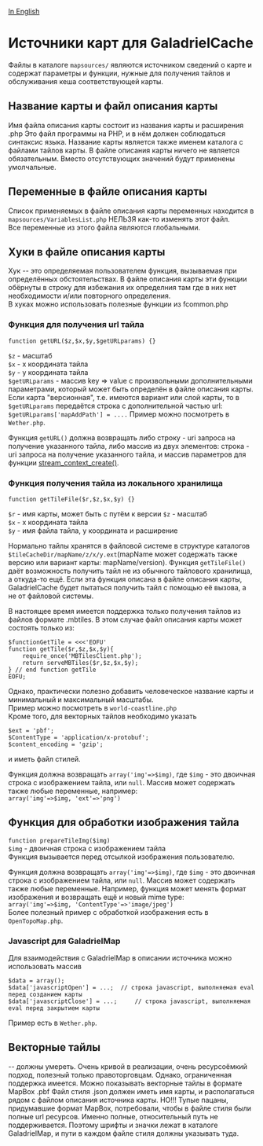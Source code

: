 [In English](https://github.com/VladimirKalachikhin/Galadriel-cache/blob/master/mapsources/mapsources.md)  
# Источники карт для GaladrielCache
Файлы в каталоге `mapsources/` являются источником сведений о карте и содержат параметры и функции, нужные для получения тайлов и обслуживания кеша соответствующей карты.

## Название карты и файл описания карты
Имя файла описания карты состоит из названия карты и расширения .php Это файл программы на PHP, и в нём должен соблюдаться синтаксис языка.
Название карты является также именем каталога с файлами тайлов карты.
В файле описания карты ничего не является обязательным. Вместо отсутствующих значений будут применены умолчальные.

## Переменные в файле описания карты
Список применяемых в файле описания карты переменных находится в `mapsources/VariablesList.php`
НЕЛЬЗЯ как-то изменять этот файл.  
Все переменные из этого файла являются глобальными.

## Хуки в файле описания карты
Хук -- это определяемая пользователем функция, вызываемая при определённых обстоятельствах. В файле описания карты эти функции обёрнуты в строку для избежания их определния там где в них нет необходимости и/или повторного определения.  
В хуках можно использовать полезные функции из fcommon.php 

### Функция для получения url тайла
```
function getURL($z,$x,$y,$getURLparams) {}
```
`$z` - масштаб  
`$x` - x координата тайла  
`$y` - y координата тайла  
`$getURLparams` - массив key => value с произвольными дополнительными параметрами, который может быть определён в файле описания карты.  
Если карта "версионная", т.е. имеются вариант или слой карты, то в `$getURLparams` передаётся строка с дополнительной частью url: `$getURLparams['mapAddPath'] = ....`
Пример можно посмотреть в `Wether.php`.

Функция `getURL()` должна возвращать либо строку - uri запроса на получение указанного тайла, либо массив из двух элементов:
строка - uri запроса на получение указанного тайла, и массив параметров для функции  [stream_context_create()](php.net/manual/en/context.php).  

### Функция получения тайла из локального хранилища
```
function getTileFile($r,$z,$x,$y) {}
```
`$r` - имя карты, может быть с путём к версии
`$z` - масштаб  
`$x` - x координата тайла  
`$y` - имя файла тайла, y координата и расширение  

Нормально тайлы хранятся в файловой системе в структуре каталогов `$tileCacheDir/mapName/z/x/y.ext`(mapName может содержать также версию или вариант карты: mapName/version). Функция `getTileFile()` даёт возможность получить тайл не из обычного тайлового хранилища, а откуда-то ещё. Если эта функция описана в файле описания карты, GaladrielCache будет пытаться получить тайл с помощью её вызова, а не от файловой системы.  

В настоящее время имеется поддержка только получения тайлов из файлов формате .mbtiles. В этом случае файл описания карты может состоять только из:
```
$functionGetTile = <<<'EOFU'
function getTile($r,$z,$x,$y){
	require_once('MBTilesClient.php');
	return serveMBTiles($r,$z,$x,$y);
} // end function getTile
EOFU;
```
Однако, практически полезно добавить человеческое название карты и минимальный и максимальный масштабы.  
Пример можно посмотреть в `world-coastline.php`  
Кроме того, для векторных тайлов необходимо указать
```
$ext = 'pbf';
$ContentType = 'application/x-protobuf';
$content_encoding = 'gzip';
```
и иметь файл стилей.  

Функция должна возвращать `array('img'=>$img)`, где `$img`  - это двоичная строка с изображением тайла, или `null`. Массив может содержать также любые переменные, например:  
`array('img'=>$img, 'ext'=>'png')`

## Функция для обработки изображения тайла
`function prepareTileImg($img)`  
`$img` - двоичная строка с изображением тайла  
Функция вызывается перед отсылкой изображения пользователю.  

Функция должна возвращать `array('img'=>$img)`, где `$img`  - это двоичная строка с изображением тайла, или `null`. Массив может содержать также любые переменные. Например, функция может менять формат изображения и возвращать ещё и новый mime type:  
`array('img'=>$img, 'ContentType'=>'image/jpeg')`  
Более полезный пример с обработкой изображения есть в `OpenTopoMap.php`.

### Javascript для GaladrielMap
Для взаимодействия с GaladrielMap в описании источника можно использовать массив
```
$data = array();
$data['javascriptOpen'] = ...; 	// строка javascript, выполняемая eval перед созданием карты
$data['javascriptClose'] = ...; 	// строка javascript, выполняемая eval перед закрытием карты
```
Пример есть в `Wether.php`.

## Векторные тайлы
 -- должны умереть. Очень кривой в реализации, очень ресурсоёмкий подход, полезный только правоторговцам.
 Однако, ограниченная поддержка имеется. Можно показывать векторные тайлы в формате MapBox .pbf
 Файл стиля .json должен иметь имя карты, и располагаться рядом с файлом описания источника карты.
 НО!!! Тупые пацаны, придумавшие формат MapBox, потребовали, чтобы в файле стиля были полные url ресурсов. Именно полные, относительный путь не поддерживается. Поэтому шрифты и значки лежат в каталоге GaladrielMap, и пути в каждом файле стиля должны указывать туда.
